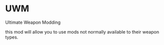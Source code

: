 # UWM
Ultimate Weapon Modding

this mod will allow you to use mods not normally available to their weapon types.


